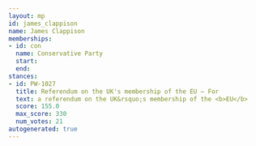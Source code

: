 ```yaml
---
layout: mp
id: james_clappison
name: James Clappison
memberships:
- id: con
  name: Conservative Party
  start: 
  end: 
stances:
- id: PW-1027
  title: Referendum on the UK's membership of the EU — For
  text: a referendum on the UK&rsquo;s membership of the <b>EU</b>
  score: 155.0
  max_score: 330
  num_votes: 21
autogenerated: true
---
```

